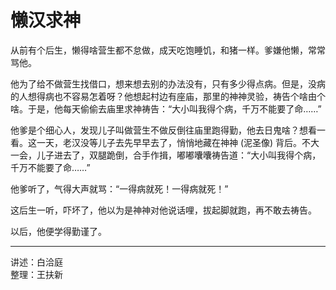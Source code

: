 # 懒汉求神

从前有个后生，懒得啥营生都不怠做，成天吃饱睡饥，和猪一样。爹嫌他懒，常常骂他。

他为了给不做营生找借口，想来想去别的办法没有，只有多少得点病。但是，没病的人想得病也不容易怎着呀？他想起村边有座庙，那里的神神灵验，祷告个啥由个啥。于是，他每天偷偷去庙里求神祷告：“大小叫我得个病，千万不能要了命……”

他爹是个细心人，发现儿子叫做营生不做反倒往庙里跑得勤，他去日鬼啥？想看一看。这一天，老汉没等儿子去先早早去了，悄悄地藏在神神 (泥圣像) 背后。不大一会，儿子进去了，双腿跪倒，合手作揖，嘟嘟囔囔祷告道：“大小叫我得个病，千万不能要了命……”

他爹听了，气得大声就骂：“一得病就死！一得病就死！”

这后生一听，吓坏了，他以为是神神对他说话哩，拔起脚就跑，再不敢去祷告。

以后，他便学得勤谨了。

---

讲述：白洽庭  
整理：王扶新
